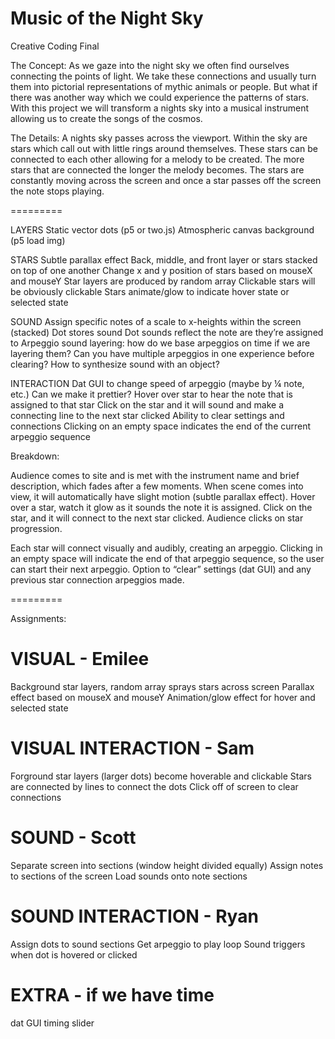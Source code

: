 Music of the Night Sky
=========

Creative Coding Final

The Concept: As we gaze into the night sky we often find ourselves connecting the points of light. We take these connections and usually turn them into pictorial representations of mythic animals or people. But what if there was another way which we could experience the patterns of stars. With this project we will transform a nights sky into a musical instrument allowing us to create the songs of the cosmos.      

The Details: A nights sky passes across the viewport. Within the sky are stars which call out with little rings around themselves. These stars can be connected to each other allowing for a melody to be created. The more stars that are connected the longer the melody becomes. The stars are constantly moving across the screen and once a star passes off the screen the note stops playing. 

=========

LAYERS
Static vector dots (p5 or two.js)
Atmospheric canvas background (p5 load img)

STARS
Subtle parallax effect
Back, middle, and front layer or stars stacked on top of one another
Change x and y position of stars based on mouseX and mouseY
Star layers are produced by random array
Clickable stars will be obviously clickable
Stars animate/glow to indicate hover state or selected state


SOUND
Assign specific notes of a scale to x-heights within the screen (stacked)
Dot stores sound
Dot sounds reflect the note are they’re assigned to
Arpeggio sound layering: how do we base arpeggios on time if we are layering them?
Can you have multiple arpeggios in one experience before clearing?
How to synthesize sound with an object?

INTERACTION 
Dat GUI to change speed of arpeggio (maybe by ¼ note, etc.)
Can we make it prettier?
Hover over star to hear the note that is assigned to that star
Click on the star and it will sound and make a connecting line to the next star clicked
Ability to clear settings and connections
Clicking on an empty space indicates the end of the current arpeggio sequence

Breakdown:

Audience comes to site and is met with the instrument name and brief description, which fades after a few moments. When scene comes into view, it will automatically have slight motion (subtle parallax effect). Hover over a star, watch it glow as it sounds the note it is assigned. Click on the star, and it will connect to the next star clicked. Audience clicks on star progression. 

Each star will connect visually and audibly, creating an arpeggio. Clicking in an empty space will indicate the end of that arpeggio sequence, so the user can start their next arpeggio. Option to “clear” settings (dat GUI) and any previous star connection arpeggios made. 

=========

Assignments:

VISUAL - Emilee
=========
Background star layers, random array sprays stars across screen
Parallax effect based on mouseX and mouseY
Animation/glow effect for hover and selected state

VISUAL INTERACTION - Sam
=========
Forground star layers (larger dots) become hoverable and clickable
Stars are connected by lines to connect the dots
Click off of screen to clear connections

SOUND - Scott
=========
Separate screen into sections (window height divided equally)
Assign notes to sections of the screen
Load sounds onto note sections

SOUND INTERACTION - Ryan
=========
Assign dots to sound sections
Get arpeggio to play loop
Sound triggers when dot is hovered or clicked

EXTRA - if we have time
=========
dat GUI timing slider

